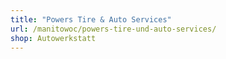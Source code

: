 ```yaml
---
title: "Powers Tire & Auto Services"
url: /manitowoc/powers-tire-und-auto-services/
shop: Autowerkstatt
---
```

